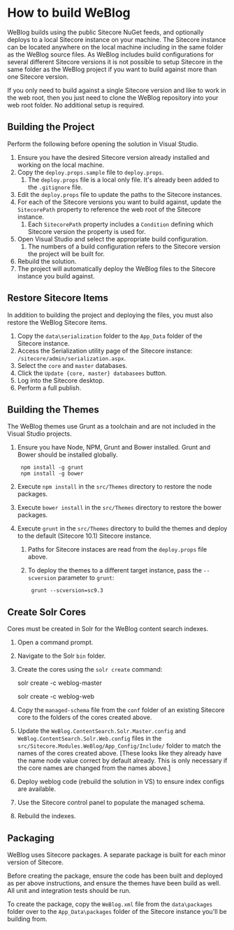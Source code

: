 # How to build WeBlog #

WeBlog builds using the public Sitecore NuGet feeds, and optionally deploys to a local Sitecore instance on your machine. The Sitecore instance can be located anywhere on the local machine including in the same folder as the WeBlog source files. As WeBlog includes build configurations for several different Sitecore versions it is not possible to setup Sitecore in the same folder as the WeBlog project if you want to build against more than one Sitecore version.

If you only need to build against a single Sitecore version and like to work in the web root, then you just need to clone the WeBlog repository into your web root folder. No additional setup is required.

## Building the Project ##

Perform the following before opening the solution in Visual Studio.

1. Ensure you have the desired Sitecore version already installed and working on the local machine.
1. Copy the `deploy.props.sample` file to `deploy.props`.
	1. The `deploy.props` file is a local only file. It's already been added to the `.gitignore` file.
1. Edit the `deploy.props` file to update the paths to the Sitecore instances.
1. For each of the Sitecore versions you want to build against, update the `SitecorePath` property to reference the web root of the Sitecore instance.
	1. Each `SitecorePath` property includes a `Condition` defining which Sitecore version the property is used for.
1. Open Visual Studio and select the appropriate build configuration.
	1. The numbers of a build configuration refers to the Sitecore version the project will be built for.
1. Rebuild the solution.
1. The project will automatically deploy the WeBlog files to the Sitecore instance you build against.

## Restore Sitecore Items ##

In addition to building the project and deploying the files, you must also restore the WeBlog Sitecore items.

1. Copy the `data\serialization` folder to the `App_Data` folder of the Sitecore instance.
1. Access the Serialization utility page of the Sitecore instance: `/sitecore/admin/serialization.aspx`.
1. Select the `core` and `master` databases.
1. Click the `Update {core, master} databasees` button.
1. Log into the Sitecore desktop.
1. Perform a full publish.

## Building the Themes ##

The WeBlog themes use Grunt as a toolchain and are not included in the Visual Studio projects.

1. Ensure you have Node, NPM, Grunt and Bower installed. Grunt and Bower should be installed globally.

		npm install -g grunt
		npm install -g bower

1. Execute `npm install` in the `src/Themes` directory to restore the node packages.
1. Execute `bower install` in the `src/Themes` directory to restore the bower packages.
1. Execute `grunt` in the `src/Themes` directory to build the themes and deploy to the default (Sitecore 10.1) Sitecore instance.
	1. Paths for Sitecore instaces are read from the `deploy.props` file above.
	1. To deploy the themes to a different target instance, pass the `--scversion` parameter to `grunt`:
	
			grunt --scversion=sc9.3

## Create Solr Cores ##

Cores must be created in Solr for the WeBlog content search indexes.

1. Open a command prompt.
1. Navigate to the Solr `bin` folder.
1. Create the cores using the `solr create` command:

	solr create -c weblog-master
	
	solr create -c weblog-web

1. Copy the `managed-schema` file from the `conf` folder of an existing Sitecore core to the folders of the cores created above.
1. Update the `WeBlog.ContentSearch.Solr.Master.config` and `WeBlog.ContentSearch.Solr.Web.config` files in the  `src/Sitecore.Modules.WeBlog/App_Config/Include/` folder to match the names of the cores created above. [These looks like they already have the name node value correct by default already. This is only necessary if the core names are changed from the names above.]
1. Deploy weblog code (rebuild the solution in VS) to ensure index configs are available.
1. Use the Sitecore control panel to populate the managed schema.
1. Rebuild the indexes.

## Packaging ##

WeBlog uses Sitecore packages. A separate package is built for each minor version of Sitecore.

Before creating the package, ensure the code has been built and deployed as per above instructions, and ensure the themes have been build as well. All unit and integration tests should be run.

To create the package, copy the `WeBlog.xml` file from the `data\packages` folder over to the `App_Data\packages` folder of the Sitecore instance you'll be building from.
